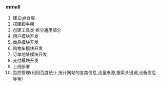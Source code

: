 ### mmall

1.  建立git仓库
2.  搭建脚手架
3.  创建工具类 拆分通用部分
4.  用户模块开发
5.  商品模块开发
6.  购物车模块开发 
7.  订单地址模块开发
8.  支付模块开发
9.  上线部署
10. 监控管理(利用百度统计,统计网站的各类信息,流量来源,搜索关键词,设备信息等等)